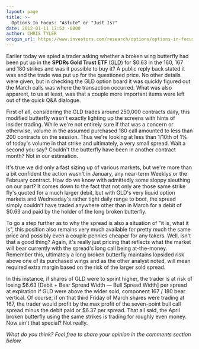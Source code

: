 ```yaml
---
layout: page
title: >-
  Options In Focus: "Astute" or "Just Is?"
date: 2012-01-11 17:53 -0800
author: CHRIS TYLER
origin_url: https://www.investors.com/research/options/options-in-focus-astute-or-just-is/
---
```






Earlier today we spied a trader asking whether a broken wing butterfly had been put up in the **SPDRs Gold Trust ETF** ([GLD](https://research.investors.com/quote.aspx?symbol=GLD)) for $0.63 in the 160, 167 and 180 strikes and was it possible to buy it? A public reply back stated it was and the trade was put up for the questioned price. No other details were given, but in checking the GLD option board it was quickly figured out the March calls was where the transaction occurred. What was also apparent, to us at least, was that a couple more important items were left out of the quick Q&A dialogue. 

  

First of all, considering the GLD trades around 250,000 contracts daily, this modified butterfly wasn't exactly lighting up the screens with hints of insider trading. While we're not entirely sure if that was a concern or otherwise, volume in the assumed purchased 180 call amounted to less than 200 contracts on the session. Thus we're looking at less than 1/10th of 1% of today's volume in that strike and ultimately, a very small spread. Wait a second you say? Couldn't the butterfly have been in another contract month? Not in our estimation. 

  

It's true we did only a fast sizing up of various markets, but we're more than a bit confident the action wasn't in January, any near-term Weeklys or the February contract. How do we know with admittedly some sloppy sleuthing on our part? It comes down to the fact that not only are those same strike fly's quoted for a much larger debit, but with GLD's very liquid option markets and Wednesday's rather tight daily range to boot, the spread simply couldn't have traded anywhere other than in March for a debit of $0.63 and paid by the holder of the long broken butterfly. 

  

To go a step further as to why the spread is also a situation of "it is, what it is", this position also remains very much available for pretty much the same price and possibly even a couple pennies cheaper for any takers. Well, isn't that a good thing? Again, it's really just pricing that reflects what the market will bear currently with the spread's long call being at-the-money. Remember this, ultimately a long broken butterfly maintains lopsided risk above one of its purchased wings and as the other analyst noted, will mean required extra margin based on the risk of the larger sold spread. 

  

In this instance, if shares of GLD were to sprint higher, the trader is at risk of losing $6.63 [Debit + Bear Spread Width — Bull Spread Width] per spread at expiration if GLD were above the wider sold, component 167 / 180 bear vertical. Of course, if on that third Friday of March shares were trading at 167, the trader would profit by the max profit of the seven-point bull call spread minus the debit paid or $6.37 per spread. That all said, the April broken butterfly using the same strikes is trading for roughly even money. Now ain't that special? Not really.

  

*What do you think? Feel free to share your opinion in the comments section below.*




